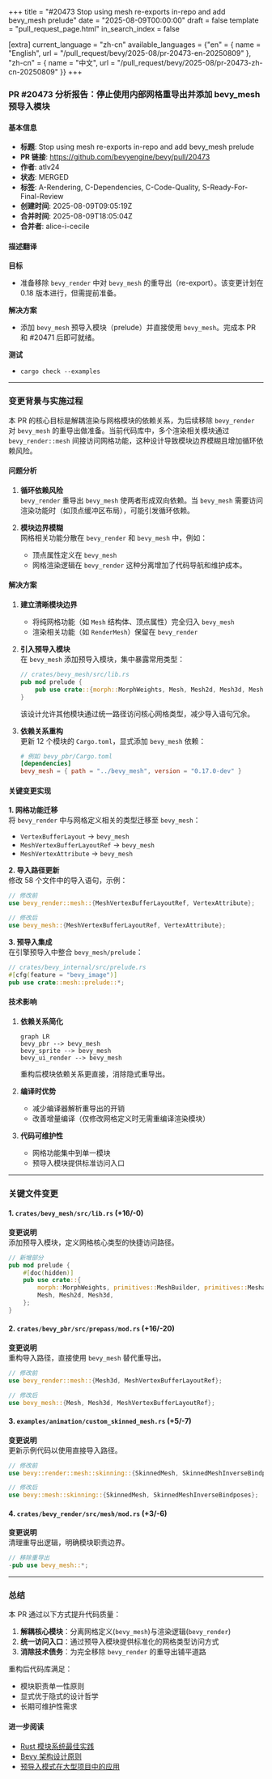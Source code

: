 +++
title = "#20473 Stop using mesh re-exports in-repo and add bevy_mesh prelude"
date = "2025-08-09T00:00:00"
draft = false
template = "pull_request_page.html"
in_search_index = false

[extra]
current_language = "zh-cn"
available_languages = {"en" = { name = "English", url = "/pull_request/bevy/2025-08/pr-20473-en-20250809" }, "zh-cn" = { name = "中文", url = "/pull_request/bevy/2025-08/pr-20473-zh-cn-20250809" }}
+++

### PR #20473 分析报告：停止使用内部网格重导出并添加 bevy_mesh 预导入模块

#### 基本信息
- **标题**: Stop using mesh re-exports in-repo and add bevy_mesh prelude
- **PR 链接**: https://github.com/bevyengine/bevy/pull/20473
- **作者**: atlv24
- **状态**: MERGED
- **标签**: A-Rendering, C-Dependencies, C-Code-Quality, S-Ready-For-Final-Review
- **创建时间**: 2025-08-09T09:05:19Z
- **合并时间**: 2025-08-09T18:05:04Z
- **合并者**: alice-i-cecile

#### 描述翻译
**目标**  
- 准备移除 `bevy_render` 中对 `bevy_mesh` 的重导出（re-export）。该变更计划在 0.18 版本进行，但需提前准备。

**解决方案**  
- 添加 `bevy_mesh` 预导入模块（prelude）并直接使用 `bevy_mesh`。完成本 PR 和 #20471 后即可就绪。

**测试**  
- `cargo check --examples`

---

### 变更背景与实施过程
本 PR 的核心目标是解耦渲染与网格模块的依赖关系，为后续移除 `bevy_render` 对 `bevy_mesh` 的重导出做准备。当前代码库中，多个渲染相关模块通过 `bevy_render::mesh` 间接访问网格功能，这种设计导致模块边界模糊且增加循环依赖风险。

#### 问题分析
1. **循环依赖风险**  
   `bevy_render` 重导出 `bevy_mesh` 使两者形成双向依赖。当 `bevy_mesh` 需要访问渲染功能时（如顶点缓冲区布局），可能引发循环依赖。
   
2. **模块边界模糊**  
   网格相关功能分散在 `bevy_render` 和 `bevy_mesh` 中，例如：
   - 顶点属性定义在 `bevy_mesh`
   - 网格渲染逻辑在 `bevy_render`
   这种分离增加了代码导航和维护成本。

#### 解决方案
1. **建立清晰模块边界**  
   - 将纯网格功能（如 `Mesh` 结构体、顶点属性）完全归入 `bevy_mesh`
   - 渲染相关功能（如 `RenderMesh`）保留在 `bevy_render`

2. **引入预导入模块**  
   在 `bevy_mesh` 添加预导入模块，集中暴露常用类型：
   ```rust
   // crates/bevy_mesh/src/lib.rs
   pub mod prelude {
       pub use crate::{morph::MorphWeights, Mesh, Mesh2d, Mesh3d, Meshable};
   }
   ```
   该设计允许其他模块通过统一路径访问核心网格类型，减少导入语句冗余。

3. **依赖关系重构**  
   更新 12 个模块的 `Cargo.toml`，显式添加 `bevy_mesh` 依赖：
   ```toml
   # 例如 bevy_pbr/Cargo.toml
   [dependencies]
   bevy_mesh = { path = "../bevy_mesh", version = "0.17.0-dev" }
   ```

#### 关键变更实现
**1. 网格功能迁移**  
将 `bevy_render` 中与网格定义相关的类型迁移至 `bevy_mesh`：
- `VertexBufferLayout` → `bevy_mesh`
- `MeshVertexBufferLayoutRef` → `bevy_mesh`
- `MeshVertexAttribute` → `bevy_mesh`

**2. 导入路径更新**  
修改 58 个文件中的导入语句，示例：
```rust
// 修改前
use bevy_render::mesh::{MeshVertexBufferLayoutRef, VertexAttribute};

// 修改后
use bevy_mesh::{MeshVertexBufferLayoutRef, VertexAttribute};
```

**3. 预导入集成**  
在引擎预导入中整合 `bevy_mesh/prelude`：
```rust
// crates/bevy_internal/src/prelude.rs
#[cfg(feature = "bevy_image")]
pub use crate::mesh::prelude::*;
```

#### 技术影响
1. **依赖关系简化**  
   ```mermaid
   graph LR
   bevy_pbr --> bevy_mesh
   bevy_sprite --> bevy_mesh
   bevy_ui_render --> bevy_mesh
   ```
   重构后模块依赖关系更直接，消除隐式重导出。

2. **编译时优势**  
   - 减少编译器解析重导出的开销
   - 改善增量编译（仅修改网格定义时无需重编译渲染模块）

3. **代码可维护性**  
   - 网格功能集中到单一模块
   - 预导入模块提供标准访问入口

---

### 关键文件变更
#### 1. `crates/bevy_mesh/src/lib.rs` (+16/-0)
**变更说明**  
添加预导入模块，定义网格核心类型的快捷访问路径。
```rust
// 新增部分
pub mod prelude {
    #[doc(hidden)]
    pub use crate::{
        morph::MorphWeights, primitives::MeshBuilder, primitives::Meshable, 
        Mesh, Mesh2d, Mesh3d,
    };
}
```

#### 2. `crates/bevy_pbr/src/prepass/mod.rs` (+16/-20)
**变更说明**  
重构导入路径，直接使用 `bevy_mesh` 替代重导出。
```rust
// 修改前
use bevy_render::mesh::{Mesh3d, MeshVertexBufferLayoutRef};

// 修改后
use bevy_mesh::{Mesh, Mesh3d, MeshVertexBufferLayoutRef};
```

#### 3. `examples/animation/custom_skinned_mesh.rs` (+5/-7)
**变更说明**  
更新示例代码以使用直接导入路径。
```rust
// 修改前
use bevy::render::mesh::skinning::{SkinnedMesh, SkinnedMeshInverseBindposes};

// 修改后
use bevy::mesh::skinning::{SkinnedMesh, SkinnedMeshInverseBindposes};
```

#### 4. `crates/bevy_render/src/mesh/mod.rs` (+3/-6)
**变更说明**  
清理重导出逻辑，明确模块职责边界。
```rust
// 移除重导出
-pub use bevy_mesh::*;
```

---

### 总结
本 PR 通过以下方式提升代码质量：
1. **解耦核心模块**：分离网格定义(`bevy_mesh`)与渲染逻辑(`bevy_render`)
2. **统一访问入口**：通过预导入模块提供标准化的网格类型访问方式
3. **消除技术债务**：为完全移除 `bevy_render` 的重导出铺平道路

重构后代码库满足：
- 模块职责单一性原则
- 显式优于隐式的设计哲学
- 长期可维护性需求

#### 进一步阅读
- [Rust 模块系统最佳实践](https://doc.rust-lang.org/book/ch07-02-defining-modules-to-control-scope-and-privacy.html)
- [Bevy 架构设计原则](https://bevyengine.org/learn/book/getting-started/architecture/)
- [预导入模式在大型项目中的应用](https://rust-lang-nursery.github.io/api-guidelines/faq.html#what-is-the-prelude)